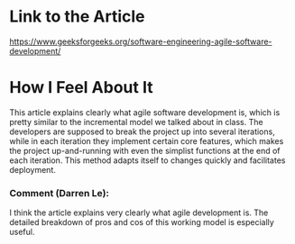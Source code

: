 # Link to the Article

https://www.geeksforgeeks.org/software-engineering-agile-software-development/

# How I Feel About It

This article explains clearly what agile software development is, which is pretty similar to the incremental model we talked about in class. The developers are supposed to break the project up into several iterations, while in each iteration they implement certain core features, which makes the project up-and-running with even the simplist functions at the end of each iteration. This method adapts itself to changes quickly and facilitates deployment.

### Comment (Darren Le):

I think the article explains very clearly what agile development is. The detailed breakdown of pros and cos of this working model is especially useful.
